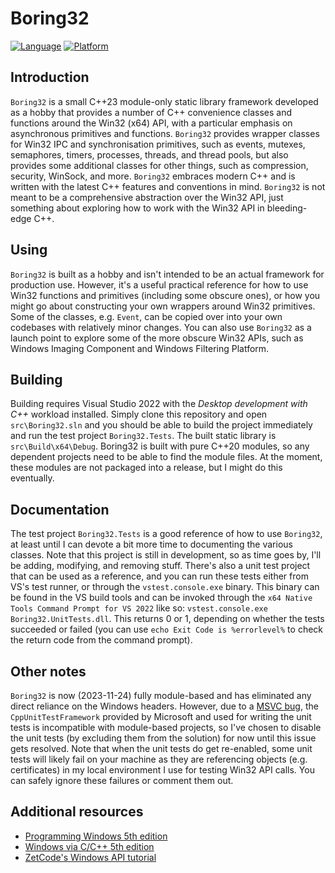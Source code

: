 # Boring32

[![Language](https://img.shields.io/badge/Language%20-C++23-blue.svg)](https://github.com/yottaawesome/boring32/)
[![Platform](https://img.shields.io/badge/Platform%20-Win32x64-blue.svg)](https://github.com/yottaawesome/boring32/)

## Introduction

`Boring32` is a small C++23 module-only static library framework developed as a hobby that provides a number of C++ convenience classes and functions around the Win32 (x64) API, with a particular emphasis on asynchronous primitives and functions. `Boring32` provides wrapper classes for Win32 IPC and synchronisation primitives, such as events, mutexes, semaphores, timers, processes, threads, and thread pools, but also provides some additional classes for other things, such as compression, security, WinSock, and more. `Boring32` embraces modern C++ and is written with the latest C++ features and conventions in mind. `Boring32` is not meant to be a comprehensive abstraction over the Win32 API, just something about exploring how to work with the Win32 API in bleeding-edge C++.

## Using

`Boring32` is built as a hobby and isn't intended to be an actual framework for production use. However, it's a useful practical reference for how to use Win32 functions and primitives (including some obscure ones), or how you might go about constructing your own wrappers around Win32 primitives. Some of the classes, e.g. `Event`, can be copied over into your own codebases with relatively minor changes. You can also use `Boring32` as a launch point to explore some of the more obscure Win32 APIs, such as Windows Imaging Component and Windows Filtering Platform.

## Building

Building requires Visual Studio 2022 with the _Desktop development with C++_ workload installed. Simply clone this repository and open `src\Boring32.sln` and you should be able to build the project immediately and run the test project `Boring32.Tests`. The built static library is `src\Build\x64\Debug`. Boring32 is built with pure C++20 modules, so any dependent projects need to be able to find the module files. At the moment, these modules are not packaged into a release, but I might do this eventually.

## Documentation

The test project `Boring32.Tests` is a good reference of how to use `Boring32`, at least until I can devote a bit more time to documenting the various classes. Note that this project is still in development, so as time goes by, I'll be adding, modifying, and removing stuff. There's also a unit test project that can be used as a reference, and you can run these tests either from VS's test runner, or through the `vstest.console.exe` binary. This binary can be found in the VS build tools and can be invoked through the `x64 Native Tools Command Prompt for VS 2022` like so: `vstest.console.exe Boring32.UnitTests.dll`. This returns 0 or 1, depending on whether the tests succeeded or failed (you can use `echo Exit Code is %errorlevel%` to check the return code from the command prompt).

## Other notes

`Boring32` is now (2023-11-24) fully module-based and has eliminated any direct reliance on the Windows headers. However, due to a [MSVC bug](https://developercommunity.visualstudio.com/t/VS2022-175-Preview-3---Compiler-bug-wit/10256508), the `CppUnitTestFramework` provided by Microsoft and used for writing the unit tests is incompatible with module-based projects, so I've chosen to disable the unit tests (by excluding them from the solution) for now until this issue gets resolved. Note that when the unit tests do get re-enabled, some unit tests will likely fail on your machine as they are referencing objects (e.g. certificates) in my local environment I use for testing Win32 API calls. You can safely ignore these failures or comment them out. 

## Additional resources

* [Programming Windows 5th edition](https://github.com/yottaawesome/programming-windows-5th-edition)
* [Windows via C/C++ 5th edition](https://github.com/yottaawesome/windows-via-c-cpp)
* [ZetCode's Windows API tutorial](https://zetcode.com/gui/winapi/)
